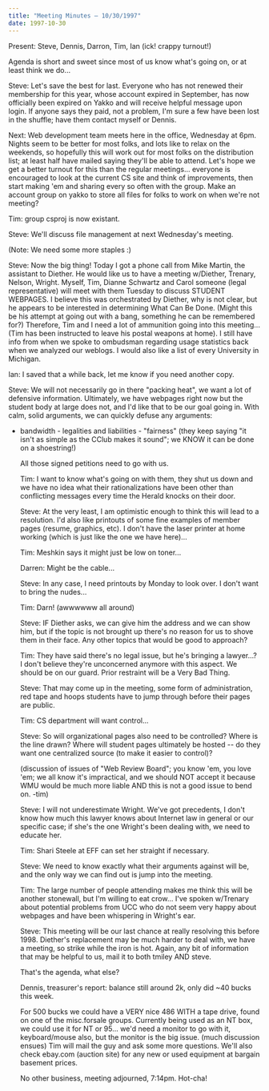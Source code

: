 ```yaml
---
title: "Meeting Minutes – 10/30/1997"
date: 1997-10-30
---
```

 Present: Steve, Dennis, Darron, Tim, Ian (ick! crappy turnout!) </p><p>
Agenda is short and sweet since most of us know what's going on, or at least think we do... </p><p>
Steve: Let's save the best for last. Everyone who has not renewed their membership for this year, whose account expired in September, has now officially been expired on Yakko and will receive helpful message upon login. If anyone says they paid, not a problem, I'm sure a few have been lost in the shuffle; have them contact myself or Dennis. </p><p>
Next: Web development team meets here in the office, Wednesday at 6pm. Nights seem to be better for most folks, and lots like to relax on the weekends, so hopefully this will work out for most folks on the distribution list; at least half have mailed saying they'll be able to attend. Let's hope we get a better turnout for this than the regular meetings... everyone is encouraged to look at the current CS site and think of improvements, then start making 'em and sharing every so often with the group. Make an account group on yakko to store all files for folks to work on when we're not meeting? </p><p>
Tim: group csproj is now existant. </p><p>
Steve: We'll discuss file management at next Wednesday's meeting. </p><p>
(Note: We need some more staples :) </p><p>
Steve: Now the big thing! Today I got a phone call from Mike Martin, the assistant to Diether. He would like us to have a meeting w/Diether, Trenary, Nelson, Wright. Myself, Tim, Dianne Schwartz and Carol someone (legal representative) will meet with them Tuesday to discuss STUDENT WEBPAGES. I believe this was orchestrated by Diether, why is not clear, but he appears to be interested in determining What Can Be Done. (Might this be his attempt at going out with a bang, something he can be remembered for?) Therefore, Tim and I need a lot of ammunition going into this meeting... (Tim has been instructed to leave his postal weapons at home). I still have info from when we spoke to ombudsman regarding usage statistics back when we analyzed our weblogs. I would also like a list of every University in Michigan. </p><p>
Ian: I saved that a while back, let me know if you need another copy. </p><p>
Steve: We will not necessarily go in there "packing heat", we want a lot of defensive information. Ultimately, we have webpages right now but the student body at large does not, and I'd like that to be our goal going in. With calm, solid arguments, we can quickly defuse any arguments: </p><p>
 - bandwidth  - legalities and liabilities  - "fairness" (they keep saying "it isn't as simple as the CClub makes it    sound"; we KNOW it can be done on a shoestring!) </p><p>
All those signed petitions need to go with us. </p><p>
Tim: I want to know what's going on with them, they shut us down and we have no idea what their rationalizations have been other than conflicting messages every time the Herald knocks on their door. </p><p>
Steve: At the very least, I am optimistic enough to think this will lead to a resolution. I'd also like printouts of some fine examples of member pages (resume, graphics, etc). I don't have the laser printer at home working (which is just like the one we have here)... </p><p>
Tim: Meshkin says it might just be low on toner... </p><p>
Darren: Might be the cable... </p><p>
Steve: In any case, I need printouts by Monday to look over. I don't want to bring the nudes... </p><p>
Tim: Darn! (awwwwww all around) </p><p>
Steve: IF Diether asks, we can give him the address and we can show him, but if the topic is not brought up there's no reason for us to shove them in their face. Any other topics that would be good to approach? </p><p>
Tim: They have said there's no legal issue, but he's bringing a lawyer...? I don't believe they're unconcerned anymore with this aspect. We should be on our guard. Prior restraint will be a Very Bad Thing. </p><p>
Steve: That may come up in the meeting, some form of administration, red tape and hoops students have to jump through before their pages are public. </p><p>
Tim: CS department will want control... </p><p>
Steve: So will organizational pages also need to be controlled? Where is the line drawn? Where will student pages ultimately be hosted -- do they want one centralized source (to make it easier to control)? </p><p>
(discussion of issues of "Web Review Board"; you know 'em, you love 'em; we all know it's impractical, and we should NOT accept it because WMU would be much more liable AND this is not a good issue to bend on. -tim) </p><p>
Steve: I will not underestimate Wright. We've got precedents, I don't know how much this lawyer knows about Internet law in general or our specific case; if she's the one Wright's been dealing with, we need to educate her. </p><p>
Tim: Shari Steele at EFF can set her straight if necessary. </p><p>
Steve: We need to know exactly what their arguments against will be, and the only way we can find out is jump into the meeting. </p><p>
Tim: The large number of people attending makes me think this will be another stonewall, but I'm willing to eat crow...  I've spoken w/Trenary about potential problems from UCC who do not seem very happy about webpages and have been whispering in Wright's ear. </p><p>
Steve: This meeting will be our last chance at really resolving this before 1998. Diether's replacement may be much harder to deal with, we have a meeting, so strike while the iron is hot. Again, any bit of information that may be helpful to us, mail it to both tmiley AND steve. </p><p>
That's the agenda, what else? </p><p>
Dennis, treasurer's report: balance still around 2k, only did ~40 bucks this week. </p><p>
For 500 bucks we could have a VERY nice 486 WITH a tape drive, found on one of the misc.forsale groups. Currently being used as an NT box, we could use it for NT or 95...  we'd need a monitor to go with it, keyboard/mouse also, but the monitor is the big issue. (much discussion ensues) Tim will mail the guy and ask some more questions. We'll also check ebay.com (auction site) for any new or used equipment at bargain basement prices. </p><p>
No other business, meeting adjourned, 7:14pm. Hot-cha! </p><p>
</p>
